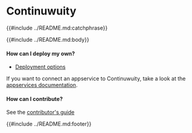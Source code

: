 # Continuwuity

{{#include ../README.md:catchphrase}}

{{#include ../README.md:body}}

#### How can I deploy my own?

- [Deployment options](deploying.md)

If you want to connect an appservice to Continuwuity, take a look at the
[appservices documentation](appservices.md).

#### How can I contribute?

See the [contributor's guide](contributing.md)

{{#include ../README.md:footer}}
